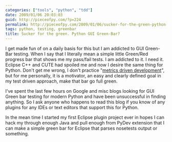 ```yaml
---
categories: ["tools", "python", "tdd"]
date: 2009/01/06 20:03:03
guid: http://pieceofpy.com/?p=224
permalink: http://pieceofpy.com/2009/01/06/sucker-for-the-green-python-gui-green-bar/
tags: python, testing, greenbar
title: Sucker for the green. Python GUI Green-Bar?
---
```

I get made fun of on a daily basis for this but I am addicted to GUI Green-Bar testing. When I say that I literally mean a simple little Green/Red progress bar that shows me my pass/fail tests. I am addicted to it. I need it. Eclipse C++ and CUTE had spoiled me and now I desire the same thing for Python. Don't get me wrong, I don't practice "<a href="http://www.adam-bien.com/roller/abien/entry/quality_assurance_driven_development_and">metrics driven development</a>", but for me personally, it is a motivator, an easy and clearly defined goal in my test driven approach, make that bar go full green.

I've spent the last few hours on Google and misc blogs looking for GUI Green bar testing for modern Python and have been unsuccessful in finding anything. So I ask anyone who happens to read this blog if you know of any plugins for any IDEs or text editors that support this for Python.

In the mean time I started my first Eclipse plugin project ever in hopes I can hack my through enough Java and pull enough from PyDev extension that I can make a simple green bar for Eclipse that parses nosetests output or something.
